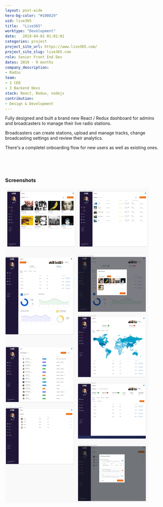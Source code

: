 ```yaml
---
layout: post-wide
hero-bg-color: "#100829"
uid: live365
title:  "Live365"
worktype: "Development"
date:   2019-04-01 01:01:01
categories: project
project_site_url: https://www.live365.com/
project_site_slug: live365.com
role: Senior Front End Dev
dates: 2019 - 9 months
company_description:
- Radio
team:
- 1 CEO
- 3 Backend Devs
stack: React, Redux, nodejs
contribution:
- Design & Development
---
```


<p>
  Fully designed and built a brand new React / Redux dashboard for admins and broadcasters to manage their live radio stations.
</p>

<p>
  Broadcasters can create stations, upload and manage tracks, change broadcasting settings and review their analytics.
</p>

<p>
  There's a completel onboarding flow for new users as well as existing ones.
</p>

<div class="showcase ">
  <br/>
  <br/>
  <br/>
  <h3>Screenshots</h3>
  <img src="/img/live365/live365-1.jpg" alt="live365-1">
</div>
